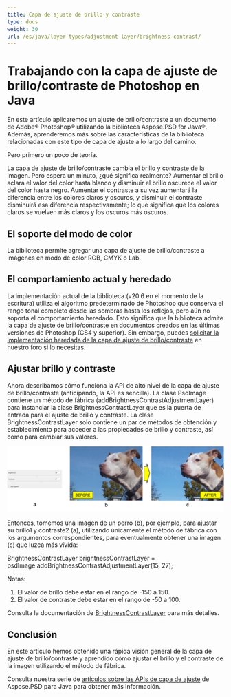 ```yaml
---
title: Capa de ajuste de brillo y contraste
type: docs
weight: 30
url: /es/java/layer-types/adjustment-layer/brightness-contrast/
---
```


# Trabajando con la capa de ajuste de brillo/contraste de Photoshop en Java

En este artículo aplicaremos un ajuste de brillo/contraste a un documento de Adobe® Photoshop® utilizando la biblioteca Aspose.PSD for Java®. Además, aprenderemos más sobre las características de la biblioteca relacionadas con este tipo de capa de ajuste a lo largo del camino.

Pero primero un poco de teoría.

La capa de ajuste de brillo/contraste cambia el brillo y contraste de la imagen. Pero espera un minuto, ¿qué significa realmente? Aumentar el brillo aclara el valor del color hasta blanco y disminuir el brillo oscurece el valor del color hasta negro. Aumentar el contraste a su vez aumentará la diferencia entre los colores claros y oscuros, y disminuir el contraste disminuirá esa diferencia respectivamente; lo que significa que los colores claros se vuelven más claros y los oscuros más oscuros.

## El soporte del modo de color

La biblioteca permite agregar una capa de ajuste de brillo/contraste a imágenes en modo de color RGB, CMYK o Lab.

## El comportamiento actual y heredado

La implementación actual de la biblioteca (v20.6 en el momento de la escritura) utiliza el algoritmo predeterminado de Photoshop que conserva el rango tonal completo desde las sombras hasta los reflejos, pero aún no soporta el comportamiento heredado. Esto significa que la biblioteca admite la capa de ajuste de brillo/contraste en documentos creados en las últimas versiones de Photoshop (CS4 y superior). Sin embargo, puedes [solicitar la implementación heredada de la capa de ajuste de brillo/contraste](https://forum.aspose.com/c/psd) en nuestro foro si lo necesitas.

## Ajustar brillo y contraste

Ahora describamos cómo funciona la API de alto nivel de la capa de ajuste de brillo/contraste (anticipando, la API es sencilla). La clase PsdImage contiene un método de fábrica (addBrightnessContrastAdjustmentLayer) para instanciar la clase BrightnessContrastLayer que es la puerta de entrada para el ajuste de brillo y contraste. La clase BrightnessContrastLayer solo contiene un par de métodos de obtención y establecimiento para acceder a las propiedades de brillo y contraste, así como para cambiar sus valores.

![|Ejemplo de capa de ajuste de brillo/contraste en PSD](brightness-contrast-psd-adjustment-layer-figure-1.png)

Entonces, tomemos una imagen de un perro (b), por ejemplo, para ajustar su brillo1 y contraste2 (a), utilizando únicamente el método de fábrica con los argumentos correspondientes, para eventualmente obtener una imagen (c) que luzca más vívida:

BrightnessContrastLayer brightnessContrastLayer = psdImage.addBrightnessContrastAdjustmentLayer(15, 27);

Notas:

1. El valor de brillo debe estar en el rango de -150 a 150.
2. El valor de contraste debe estar en el rango de -50 a 100.

Consulta la documentación de [BrightnessContrastLayer](https://reference.aspose.com/psd/java/com.aspose.psd.fileformats.psd.layers.adjustmentlayers/BrightnessContrastLayer) para más detalles.

## Conclusión

En este artículo hemos obtenido una rápida visión general de la capa de ajuste de brillo/contraste y aprendido cómo ajustar el brillo y el contraste de la imagen utilizando el método de fábrica.

Consulta nuestra serie de [artículos sobre las APIs de capa de ajuste](/psd/es/java/layer-types/adjustment-layer/) de Aspose.PSD para Java para obtener más información.
